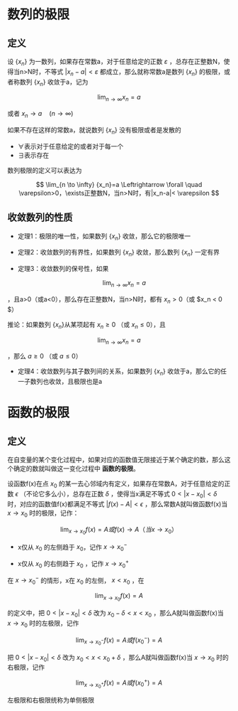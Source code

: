 # 数列的极限

## 定义

设 $\{x_n\}$ 为一数列，如果存在常数a，对于任意给定的正数 $\varepsilon$ ，总存在正整数N，使得当n>N时，不等式 $|x_n-a|< \varepsilon$ 都成立，那么就称常数a是数列 $\{x_n\}$ 的极限，或者称数列 $\{x_n\}$ 收敛于a，记为

$$
\lim_{n \to \infty} {x_n} = a
$$

或者 $x_n \to a \quad (n \to \infty)$ 

如果不存在这样的常数a，就说数列 $\{x_n\}$ 没有极限或者是发散的

- $\forall$表示对于任意给定的或者对于每一个
- $\exists$表示存在

数列极限的定义可以表达为

$$
\lim_{n \to \infty} {x_n}=a \Leftrightarrow \forall \quad \varepsilon>0，\exists正整数N，当n>N时，有|x_n-a|< \varepsilon
$$

## 收敛数列的性质

- 定理1：极限的唯一性，如果数列 $\{x_n\}$ 收敛，那么它的极限唯一

- 定理2：收敛数列的有界性，如果数列 $\{x_n\}$ 收敛，那么数列 $\{x_n\}$ 一定有界

- 定理3：收敛数列的保号性，如果 
  
  $$
  \lim_{n \to \infty} {x_n} = a
  $$

，且a>0（或a<0），那么存在正整数N，当n>N时，都有 $x_n > 0$（或 $x_n < 0 $）

推论：如果数列 $\{x_n\}$从某项起有 $x_n \ge 0$ （或 $x_n \le 0$），且

$$
\lim_{n \to \infty} x_n = a
$$

，那么 $a \ge 0$ （或 $a \le 0$）

- 定理4：收敛数列与其子数列间的关系，如果数列 $\{x_n\}$ 收敛于a，那么它的任一子数列也收敛，且极限也是a

# 函数的极限

## 定义

在自变量的某个变化过程中，如果对应的函数值无限接近于某个确定的数，那么这个确定的数就叫做这一变化过程中 **函数的极限**。

设函数f(x)在点 $x_0$ 的某一去心邻域内有定义，如果存在常数A，对于任意给定的正数 $\epsilon$ （不论它多么小），总存在正数 $\delta$ ，使得当x满足不等式 $0 < |x-x_0| < \delta$ 时，对应的函数值f(x)都满足不等式 $|f(x) - A| < \epsilon$ ，那么常数A就叫做函数f(x)当 $x \to x_0$ 时的极限，记作：

$$
\lim _{x \to x_0} f(x) = A 或 f(x) \to A （当x \to x_0）
$$

- x仅从 $x_0$ 的左侧趋于 $x_0$，记作 $x \to x_{0}^{-}$

- x仅从 $x_0$ 的右侧趋于 $x_0$ ，记作 $x \to x_{0}^{+}$

在 $x \to x_{0}^{-}$ 的情形，x在 $x_0$ 的左侧， $x < x_0$ ，在

$$
\lim_{x \to x_0} f(x) = A
$$

的定义中，把 $0 < |x-x_0| < \delta$ 改为 $x_0 - \delta < x < x_0$ ，那么A就叫做函数f(x)当 $x \to x_0$ 时的左极限，记作

$$
\lim_{x \to x_{0}^{-}} f(x) = A 或 f(x_{0}^{-})=A
$$

把 $0 < |x - x_0| < \delta$ 改为 $x_0 < x < x_0 + \delta$ ，那么A就叫做函数f(x)当 $x \to x_0$ 时的右极限，记作

$$
\lim_{x \to x_{0}^{+}} f(x) = A 或 f(x_{0}^{+})=A
$$

左极限和右极限统称为单侧极限
